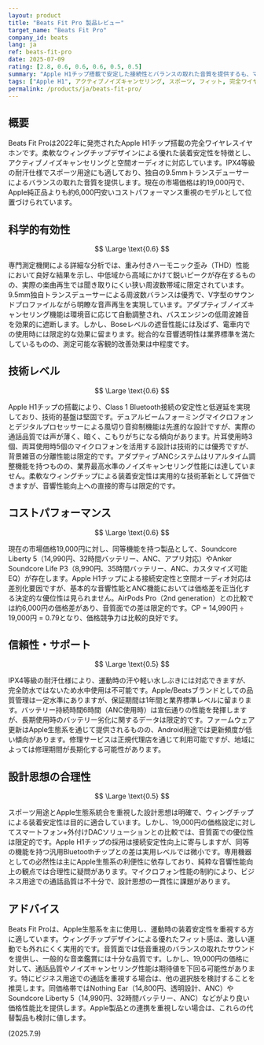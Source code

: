 ```yaml
---
layout: product
title: "Beats Fit Pro 製品レビュー"
target_name: "Beats Fit Pro"
company_id: beats
lang: ja
ref: beats-fit-pro
date: 2025-07-09
rating: [2.8, 0.6, 0.6, 0.6, 0.5, 0.5]
summary: "Apple H1チップ搭載で安定した接続性とバランスの取れた音質を提供するも、マイク性能と価格競争力に課題を抱えるスポーツ向けイヤホン"
tags: ["Apple H1", アクティブノイズキャンセリング, スポーツ, フィット, 完全ワイヤレスイヤホン]
permalink: /products/ja/beats-fit-pro/
---
```


## 概要

Beats Fit Proは2022年に発売されたApple H1チップ搭載の完全ワイヤレスイヤホンです。柔軟なウィングチップデザインによる優れた装着安定性を特徴とし、アクティブノイズキャンセリングと空間オーディオに対応しています。IPX4等級の耐汗仕様でスポーツ用途にも適しており、独自の9.5mmトランスデューサーによるバランスの取れた音質を提供します。現在の市場価格は約19,000円で、Apple純正品よりも約6,000円安いコストパフォーマンス重視のモデルとして位置づけられています。

## 科学的有効性

$$ \Large \text{0.6} $$

専門測定機関による詳細な分析では、重み付きハーモニック歪み（THD）性能において良好な結果を示し、中低域から高域にかけて鋭いピークが存在するものの、実際の楽曲再生では聞き取りにくい狭い周波数帯域に限定されています。9.5mm独自トランスデューサーによる周波数バランスは優秀で、V字型のサウンドプロファイルながら明瞭な音声再生を実現しています。アダプティブノイズキャンセリング機能は環境音に応じて自動調整され、バスエンジンの低周波雑音を効果的に遮断します。しかし、Boseレベルの遮音性能には及ばず、電車内での使用時には限定的な効果に留まります。総合的な音響透明性は業界標準を満たしているものの、測定可能な客観的改善効果は中程度です。

## 技術レベル

$$ \Large \text{0.6} $$

Apple H1チップの搭載により、Class 1 Bluetooth接続の安定性と低遅延を実現しており、技術的基盤は堅固です。デュアルビームフォーミングマイクロフォンとデジタルプロセッサーによる風切り音抑制機能は先進的な設計ですが、実際の通話品質では声が薄く、暗く、こもりがちになる傾向があります。片耳使用時3個、両耳使用時5個のマイクロフォンを活用する設計は技術的には優秀ですが、背景雑音の分離性能は限定的です。アダプティブANCシステムはリアルタイム調整機能を持つものの、業界最高水準のノイズキャンセリング性能には達していません。柔軟なウィングチップによる装着安定性は実用的な技術革新として評価できますが、音響性能向上への直接的寄与は限定的です。

## コストパフォーマンス

$$ \Large \text{0.6} $$

現在の市場価格19,000円に対し、同等機能を持つ製品として、Soundcore Liberty 5（14,990円、32時間バッテリー、ANC、アプリ対応）やAnker Soundcore Life P3（8,990円、35時間バッテリー、ANC、カスタマイズ可能EQ）が存在します。Apple H1チップによる接続安定性と空間オーディオ対応は差別化要因ですが、基本的な音響性能とANC機能においては価格差を正当化する決定的な優位性は見られません。AirPods Pro（2nd generation）との比較では約6,000円の価格差があり、音質面での差は限定的です。CP = 14,990円 ÷ 19,000円 = 0.79となり、価格競争力は比較的良好です。

## 信頼性・サポート

$$ \Large \text{0.5} $$

IPX4等級の耐汗仕様により、運動時の汗や軽い水しぶきには対応できますが、完全防水ではないため水中使用は不可能です。Apple/Beatsブランドとしての品質管理は一定水準にありますが、保証期間は1年間と業界標準レベルに留まります。バッテリー持続時間6時間（ANC使用時）は宣伝通りの性能を発揮しますが、長期使用時のバッテリー劣化に関するデータは限定的です。ファームウェア更新はApple生態系を通じて提供されるものの、Android用途では更新頻度が低い傾向があります。修理サービスは正規代理店を通じて利用可能ですが、地域によっては修理期間が長期化する可能性があります。

## 設計思想の合理性

$$ \Large \text{0.5} $$

スポーツ用途とApple生態系統合を重視した設計思想は明確で、ウィングチップによる装着安定性は目的に適合しています。しかし、19,000円の価格設定に対してスマートフォン+外付けDACソリューションとの比較では、音質面での優位性は限定的です。Apple H1チップの採用は接続安定性向上に寄与しますが、同等の機能を持つ汎用Bluetoothチップとの差は実用レベルでは微小です。専用機器としての必然性は主にApple生態系の利便性に依存しており、純粋な音響性能向上の観点では合理性に疑問があります。マイクロフォン性能の制約により、ビジネス用途での通話品質は不十分で、設計思想の一貫性に課題があります。

## アドバイス

Beats Fit Proは、Apple生態系を主に使用し、運動時の装着安定性を重視する方に適しています。ウィングチップデザインによる優れたフィット感は、激しい運動でも外れにくく実用的です。音質面では低音重視のバランスの取れたサウンドを提供し、一般的な音楽鑑賞には十分な品質です。しかし、19,000円の価格に対して、通話品質やノイズキャンセリング性能は期待値を下回る可能性があります。特にビジネス用途での通話を重視する場合は、他の選択肢を検討することを推奨します。同価格帯ではNothing Ear（14,800円、透明設計、ANC）やSoundcore Liberty 5（14,990円、32時間バッテリー、ANC）などがより良い価格性能比を提供します。Apple製品との連携を重視しない場合は、これらの代替製品も検討に値します。

(2025.7.9)